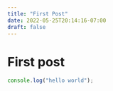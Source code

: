```yaml
---
title: "First Post"
date: 2022-05-25T20:14:16-07:00
draft: false
---
```

# First post
```js
console.log("hello world");
```

